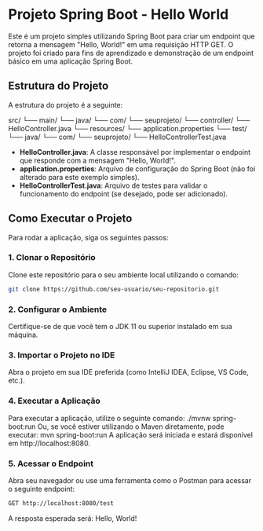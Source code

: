 # Projeto Spring Boot - Hello World

Este é um projeto simples utilizando Spring Boot para criar um endpoint que retorna a mensagem "Hello, World!" em uma requisição HTTP GET. O projeto foi criado para fins de aprendizado e demonstração de um endpoint básico em uma aplicação Spring Boot.

## Estrutura do Projeto

A estrutura do projeto é a seguinte:

src/ └── main/ └── java/ └── com/ └── seuprojeto/ └── controller/ └── HelloController.java └── resources/ └── application.properties └── test/ └── java/ └── com/ └── seuprojeto/ └── HelloControllerTest.java


- **HelloController.java**: A classe responsável por implementar o endpoint que responde com a mensagem "Hello, World!".
- **application.properties**: Arquivo de configuração do Spring Boot (não foi alterado para este exemplo simples).
- **HelloControllerTest.java**: Arquivo de testes para validar o funcionamento do endpoint (se desejado, pode ser adicionado).

## Como Executar o Projeto

Para rodar a aplicação, siga os seguintes passos:

### 1. Clonar o Repositório

Clone este repositório para o seu ambiente local utilizando o comando:

```bash
git clone https://github.com/seu-usuario/seu-repositorio.git
```
### 2. Configurar o Ambiente

Certifique-se de que você tem o JDK 11 ou superior instalado em sua máquina.

### 3. Importar o Projeto no IDE

Abra o projeto em sua IDE preferida (como IntelliJ IDEA, Eclipse, VS Code, etc.).

### 4. Executar a Aplicação

Para executar a aplicação, utilize o seguinte comando:
./mvnw spring-boot:run
Ou, se você estiver utilizando o Maven diretamente, pode executar:
mvn spring-boot:run
A aplicação será iniciada e estará disponível em http://localhost:8080.

### 5. Acessar o Endpoint

Abra seu navegador ou use uma ferramenta como o Postman para acessar o seguinte endpoint:
```bash
GET http://localhost:8080/test
```
A resposta esperada será:
Hello, World!
